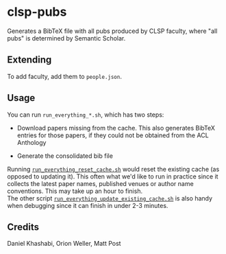 # clsp-pubs

Generates a BibTeX file with all pubs produced by CLSP faculty, where "all pubs" is determined by Semantic Scholar.

## Extending

To add faculty, add them to `people.json`.

## Usage

You can run `run_everything_*.sh`, which has two steps:

* Download papers missing from the cache. This also generates BibTeX entries for those papers, if they could not be obtained from the ACL Anthology

* Generate the consolidated bib file


Running [`run_everything_reset_cache.sh`](run_everything_reset_cache.sh) would reset the existing cache (as opposed to updating it). 
This often what we'd like to run in practice since it collects the latest paper names, published venues or author name conventions. This may take up an hour to finish.  
The other script [`run_everything_update_existing_cache.sh`](run_everything_update_existing_cache.sh) is also handy when debugging since it can finish in under 2-3 minutes.  

## Credits

Daniel Khashabi, 
Orion Weller,
Matt Post
